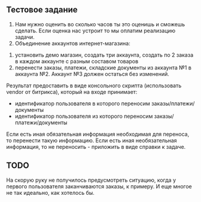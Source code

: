 ## Тестовое задание

1. Нам нужно оценить во сколько часов ты это оценишь и сможешь сделать. Если оценка нас устроит то мы оплатим реализацию задачи.  
2. Объединение аккаунтов интернет-магазина:  

1) установить демо магазин, создать три аккаунта, создать по 2 заказа в каждом аккаунте с разным составом товаров  
2) перенести заказы, платежи, складские документы из аккаунта №1 в аккаунта №2. Аккаунт №3 должен остаться без изменений.  

Результат предоставить в виде консольного скрипта (использовать vendor от битрикса), который на входе принимает:  
- идентификатор пользователя в которого переносим заказы/платежи/документы  
- идентификатор пользователя из которого переносим заказы/платежи/документы  

Если есть иная обязательная информация необходимая для переноса, то перенести такую информацию. Если есть иная необязательная информация, то не переносить - приложить в виде справки к задаче.  

## TODO
На скорую руку не получилось предусмотреть ситуацию, когда у первого пользователя заканчиваются заказы, к примеру. И еще многое не так идеально, как хотелось бы.